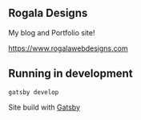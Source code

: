 ## Rogala Designs

My blog and Portfolio site!

https://www.rogalawebdesigns.com

## Running in development
`gatsby develop`

Site build with [Gatsby](https://www.gatsbyjs.org/)
